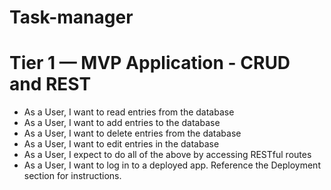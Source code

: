 # Task-manager

# Tier 1 — MVP Application - CRUD and REST
* As a User, I want to read entries from the database
* As a User, I want to add entries to the database
* As a User, I want to delete entries from the database
* As a User, I want to edit entries in the database
* As a User, I expect to do all of the above by accessing RESTful routes
* As a User, I want to log in to a deployed app. Reference the Deployment section for instructions.
